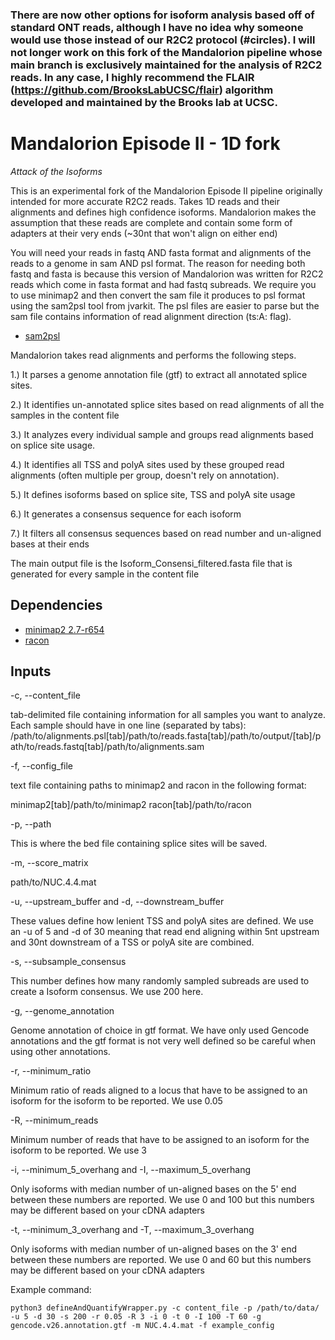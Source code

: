 
### There are now other options for isoform analysis based off of standard ONT reads, although I have no idea why someone would use those instead of our R2C2 protocol (#circles). I will not longer work on this fork of the Mandalorion pipeline whose main branch is exclusively maintained for the analysis of R2C2 reads. In any case, I highly recommend the FLAIR (https://github.com/BrooksLabUCSC/flair) algorithm developed and maintained by the Brooks lab at UCSC. ###



# Mandalorion Episode II - 1D fork #
*Attack of the Isoforms*

This is an experimental fork of the Mandalorion Episode II pipeline originally intended for more accurate R2C2 reads.
Takes 1D reads and their alignments and defines high confidence isoforms.
Mandalorion makes the assumption that these reads are complete and contain some form of adapters at their very ends (~30nt that won't align on either end)

You will need your reads in fastq AND fasta format and alignments of the reads to a genome in sam AND psl format. 
The reason for needing both fastq and fasta is because this version of Mandalorion was written for R2C2 reads which come in fasta format and had fastq subreads. We require you to use minimap2 and then convert the sam file it produces to psl format using the sam2psl tool from jvarkit. The psl files are easier to parse but the sam file contains information of read alignment direction (ts:A: flag).

- [sam2psl](http://lindenb.github.io/jvarkit/SamToPsl.html)

Mandalorion takes read alignments and performs the following steps.

1.) It parses a genome annotation file (gtf) to extract all annotated splice sites.

2.) It identifies un-annotated splice sites based on read alignments of all the samples in the content file

3.) It analyzes every individual sample and groups read alignments based on splice site usage.

4.) It identifies all TSS and polyA sites used by these grouped read alignments (often multiple per group, doesn't rely on annotation).

5.) It defines isoforms based on splice site, TSS and polyA site usage

6.) It generates a consensus sequence for each isoform

7.) It filters all consensus sequences based on read number and un-aligned bases at their ends

The main output file is the Isoform_Consensi_filtered.fasta file that is generated for every sample in the content file

## Dependencies ##

- [minimap2 2.7-r654](https://github.com/lh3/minimap2)
- [racon](https://github.com/isovic/racon)


## Inputs ##

-c, --content_file

tab-delimited file containing information for all samples you want to analyze.
Each sample should have in one line (separated by tabs):
/path/to/alignments.psl[tab]/path/to/reads.fasta[tab]/path/to/output/[tab]/path/to/reads.fastq[tab]/path/to/alignments.sam

-f, --config_file

text file containing paths to minimap2 and racon in the following format:

minimap2[tab]/path/to/minimap2
racon[tab]/path/to/racon

-p, --path

This is where the bed file containing splice sites will be saved.

-m, --score_matrix

path/to/NUC.4.4.mat 

-u, --upstream_buffer and -d, --downstream_buffer

These values define how lenient TSS and polyA sites are defined. We use an -u of 5 and -d of 30 meaning that read end aligning within 5nt upstream and 30nt downstream of a TSS or polyA site are combined.

-s, --subsample_consensus

This number defines how many randomly sampled subreads are used to create a Isoform consensus. We use 200 here. 

-g, --genome_annotation

Genome annotation of choice in gtf format. We have only used Gencode annotations and the gtf format is not very well defined so be careful when using other annotations. 

-r, --minimum_ratio

Minimum ratio of reads aligned to a locus that have to be assigned to an isoform for the isoform to be reported. We use 0.05

-R, --minimum_reads

Minimum number of reads that have to be assigned to an isoform for the isoform to be reported. We use 3

-i, --minimum_5_overhang and -I, --maximum_5_overhang

Only isoforms with median number of un-aligned bases on the 5' end between these numbers are reported. We use 0 and 100 but this numbers may be different based on your cDNA adapters 

-t, --minimum_3_overhang and -T, --maximum_3_overhang

Only isoforms with median number of un-aligned bases on the 3' end between these numbers are reported. We use 0 and 60 but this numbers may be different based on your cDNA adapters


Example command:
```
python3 defineAndQuantifyWrapper.py -c content_file -p /path/to/data/ -u 5 -d 30 -s 200 -r 0.05 -R 3 -i 0 -t 0 -I 100 -T 60 -g gencode.v26.annotation.gtf -m NUC.4.4.mat -f example_config
```
